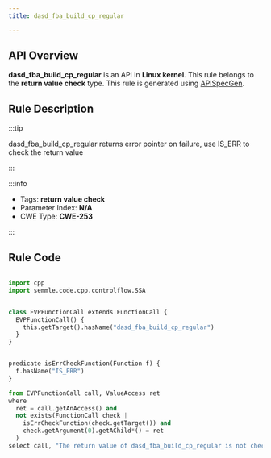 ```yaml
---
title: dasd_fba_build_cp_regular

---
```



## API Overview
**dasd_fba_build_cp_regular** is an API in **Linux kernel**. This rule belongs to the **return value check** type. This rule is generated using [APISpecGen](../../tools/APISpecGen).
## Rule Description

:::tip

dasd_fba_build_cp_regular returns error pointer on failure, use IS_ERR to check the return value

:::

:::info

- Tags: **return value check**
- Parameter Index: **N/A**
- CWE Type: **CWE-253**

:::

## Rule Code
```python

import cpp
import semmle.code.cpp.controlflow.SSA


class EVPFunctionCall extends FunctionCall {
  EVPFunctionCall() {
    this.getTarget().hasName("dasd_fba_build_cp_regular")
  }
}


predicate isErrCheckFunction(Function f) {
  f.hasName("IS_ERR") 
}

from EVPFunctionCall call, ValueAccess ret
where
  ret = call.getAnAccess() and
  not exists(FunctionCall check |
    isErrCheckFunction(check.getTarget()) and
    check.getArgument(0).getAChild*() = ret
  )
select call, "The return value of dasd_fba_build_cp_regular is not checked with IS_ERR."
    
```